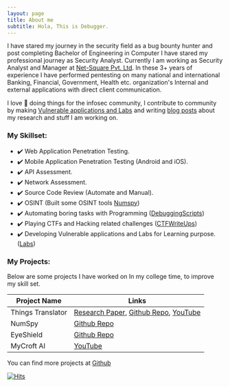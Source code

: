 ```yaml
---
layout: page
title: About me
subtitle: Hola, This is Debugger.
---
```


I have stared my journey in the security field as a bug bounty hunter and post completing Bachelor of Engineering in Computer I have stared my professional journey as Security Analyst. Currently I am working as Security Analyst and Manager at [Net-Square Pvt. Ltd](https://net-square.com). In these 3+ years of experience I have performed pentesting on many national and international Banking, Financial, Government, Health etc. organization's Internal and external applications with direct client communication.  

I love 💖 doing things for the infosec community, I contribute to community by making [Vulnerable applications and Labs](https://bhattsameer.github.io/labs) and writing [blog posts](https://bhattsameer.github.io) about my research and stuff I am working on.

### My Skillset: 

- ✔️ Web Application Penetration Testing. 
- ✔️ Mobile Application Penetration Testing (Android and iOS).
- ✔️ API Assessment. 
- ✔️ Network Assessment.
- ✔️ Source Code Review (Automate and Manual).
- ✔️ OSINT (Built some OSINT tools [Numspy](https://github.com/bhattsameer/numspy))
- ✔️ Automating boring tasks with Programming ([DebuggingScripts](https://github.com/bhattsameer/devtool-snippets-forhacks)) 
- ✔️ Playing CTFs and Hacking related challenges ([CTFWriteUps](https://github.com/bhattsameer/CTFWriteUps))
- ✔️ Developing Vulnerable applications and Labs for Learning purpose. ([Labs](https://bhattsameer.github.io/labs))

### My Projects: 

Below are some projects I have worked on In my college time, to improve my skill set.

| Project Name | Links |
|--------------|-------|
| Things Translator| [Research Paper](http://ijsart.com/Home/IssueDetail/20872), [Github Repo](https://github.com/bhattsameer/ThingsTranslator), [YouTube](https://www.youtube.com/watch?v=xYSLxFrCJt0) |
| NumSpy | [Github Repo](https://github.com/bhattsameer/numspy) |
| EyeShield| [Github Repo](https://github.com/bhattsameer/Eyeshield) |
| MyCroft AI | [YouTube](https://www.youtube.com/watch?v=zOucJxqYTtM) |  

You can find more projects at [Github](https://github.com/bhattsameer/)

[![Hits](https://hits.seeyoufarm.com/api/count/incr/badge.svg?url=https%3A%2F%2Fbhattsameer.github.io&count_bg=%2379C83D&title_bg=%23555555&icon=&icon_color=%23E7E7E7&title=Visitors&edge_flat=false)](https://hits.seeyoufarm.com)
